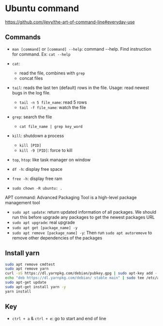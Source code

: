 # Ubuntu command

<https://github.com/jlevy/the-art-of-command-line#everyday-use>

## Commands

- `man [command]` or `[command] --help`: command --help. Find instruction for command. Ex: `cat --help`
- `cat`: 
  - read the file, combines with `grep`
  - concat files
- `tail`: reads the last ten (default) rows in the file. Usage: read newest bugs in the log file.
  - `tail -n 5 file_name`: read 5 rows
  - `tail -f file_name`: watch the file
- `grep`: search the file
  - `cat file_name | grep key_word`
- `kill`: shutdown a process
  - `kill [PID]`
  - `kill -9 [PID]`: force to kill
- `top`, `htop`: like task manager on window
- `df -h`: display free space
- `free -h`: display free ram

- `sudo chown -R ubuntu: .`

APT command: Advanced Packaging Tool is a high-level package management tool

- `sudo apt update`: return updated information of all packages. We should run this before upgrade any packages to get the newest packages URL
- `sudo apt upgrade`: real upgrade
- `sudo apt get [package_name] -y`
- `sudo apt remove [package_name] -y`: Then run `sudo apt autoremove` to remove other dependencies of the packages

## Install yarn

```bash
sudo apt remove cmdtest
sudo apt remove yarn
curl -sS https://dl.yarnpkg.com/debian/pubkey.gpg | sudo apt-key add -
echo "deb https://dl.yarnpkg.com/debian/ stable main" | sudo tee /etc/apt/sources.list.d/yarn.list
sudo apt-get update
sudo apt-get install yarn -y
yarn install
```

## Key

- `ctrl + a` & `ctrl + e`: go to start and end of line